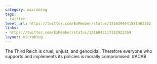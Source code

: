 ```yaml
---
category: microblog
tags:
- twitter
tweet_url: https://twitter.com/ExMember/status/1316394941581463552
links:
- https://twitter.com/ExMember/status/1316042117332922369
layout: microblog
---
```

The Third Reich is cruel, unjust, and genocidal. Therefore everyone who supports and implements its policies is morally compromised. #ACAB
